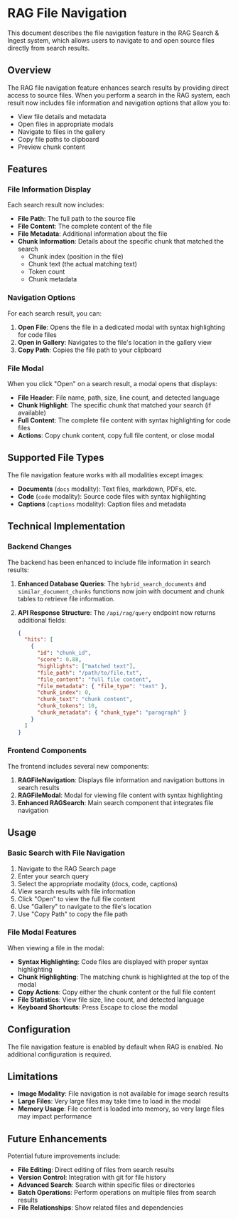 # RAG File Navigation

This document describes the file navigation feature in the RAG Search & Ingest system,
which allows users to navigate to and open source files directly from search results.

## Overview

The RAG file navigation feature enhances search results by providing direct access to source files. When
you perform a search in the RAG system, each result now includes file information and
navigation options that allow you to:

- View file details and metadata
- Open files in appropriate modals
- Navigate to files in the gallery
- Copy file paths to clipboard
- Preview chunk content

## Features

### File Information Display

Each search result now includes:

- **File Path**: The full path to the source file
- **File Content**: The complete content of the file
- **File Metadata**: Additional information about the file
- **Chunk Information**: Details about the specific chunk that matched the search
  - Chunk index (position in the file)
  - Chunk text (the actual matching text)
  - Token count
  - Chunk metadata

### Navigation Options

For each search result, you can:

1. **Open File**: Opens the file in a dedicated modal with syntax highlighting for code files
2. **Open in Gallery**: Navigates to the file's location in the gallery view
3. **Copy Path**: Copies the file path to your clipboard

### File Modal

When you click "Open" on a search result, a modal opens that displays:

- **File Header**: File name, path, size, line count, and detected language
- **Chunk Highlight**: The specific chunk that matched your search (if available)
- **Full Content**: The complete file content with syntax highlighting for code files
- **Actions**: Copy chunk content, copy full file content, or close modal

## Supported File Types

The file navigation feature works with all modalities except images:

- **Documents** (`docs` modality): Text files, markdown, PDFs, etc.
- **Code** (`code` modality): Source code files with syntax highlighting
- **Captions** (`captions` modality): Caption files and metadata

## Technical Implementation

### Backend Changes

The backend has been enhanced to include file information in search results:

1. **Enhanced Database Queries**: The `hybrid_search_documents` and `similar_document_chunks` functions now join with document and chunk tables to retrieve file information.

2. **API Response Structure**: The `/api/rag/query` endpoint now returns additional fields:

   ```json
   {
     "hits": [
       {
         "id": "chunk_id",
         "score": 0.88,
         "highlights": ["matched text"],
         "file_path": "/path/to/file.txt",
         "file_content": "full file content",
         "file_metadata": { "file_type": "text" },
         "chunk_index": 0,
         "chunk_text": "chunk content",
         "chunk_tokens": 10,
         "chunk_metadata": { "chunk_type": "paragraph" }
       }
     ]
   }
   ```

### Frontend Components

The frontend includes several new components:

1. **RAGFileNavigation**: Displays file information and navigation buttons in search results
2. **RAGFileModal**: Modal for viewing file content with syntax highlighting
3. **Enhanced RAGSearch**: Main search component that integrates file navigation

## Usage

### Basic Search with File Navigation

1. Navigate to the RAG Search page
2. Enter your search query
3. Select the appropriate modality (docs, code, captions)
4. View search results with file information
5. Click "Open" to view the full file content
6. Use "Gallery" to navigate to the file's location
7. Use "Copy Path" to copy the file path

### File Modal Features

When viewing a file in the modal:

- **Syntax Highlighting**: Code files are displayed with proper syntax highlighting
- **Chunk Highlighting**: The matching chunk is highlighted at the top of the modal
- **Copy Actions**: Copy either the chunk content or the full file content
- **File Statistics**: View file size, line count, and detected language
- **Keyboard Shortcuts**: Press Escape to close the modal

## Configuration

The file navigation feature is enabled by default when RAG is enabled. No additional configuration is required.

## Limitations

- **Image Modality**: File navigation is not available for image search results
- **Large Files**: Very large files may take time to load in the modal
- **Memory Usage**: File content is loaded into memory, so very large files may impact performance

## Future Enhancements

Potential future improvements include:

- **File Editing**: Direct editing of files from search results
- **Version Control**: Integration with git for file history
- **Advanced Search**: Search within specific files or directories
- **Batch Operations**: Perform operations on multiple files from search results
- **File Relationships**: Show related files and dependencies
